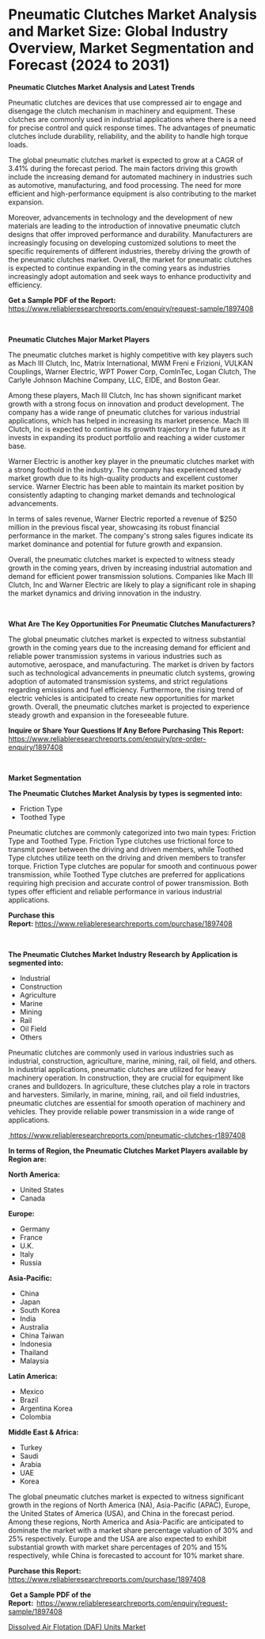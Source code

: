 <p><h1>Pneumatic Clutches Market Analysis and Market Size: Global Industry Overview, Market Segmentation and Forecast (2024 to 2031)</h1></p><p><strong>Pneumatic Clutches Market Analysis and Latest Trends</strong></p>
<p><p>Pneumatic clutches are devices that use compressed air to engage and disengage the clutch mechanism in machinery and equipment. These clutches are commonly used in industrial applications where there is a need for precise control and quick response times. The advantages of pneumatic clutches include durability, reliability, and the ability to handle high torque loads.</p><p>The global pneumatic clutches market is expected to grow at a CAGR of 3.41% during the forecast period. The main factors driving this growth include the increasing demand for automated machinery in industries such as automotive, manufacturing, and food processing. The need for more efficient and high-performance equipment is also contributing to the market expansion.</p><p>Moreover, advancements in technology and the development of new materials are leading to the introduction of innovative pneumatic clutch designs that offer improved performance and durability. Manufacturers are increasingly focusing on developing customized solutions to meet the specific requirements of different industries, thereby driving the growth of the pneumatic clutches market. Overall, the market for pneumatic clutches is expected to continue expanding in the coming years as industries increasingly adopt automation and seek ways to enhance productivity and efficiency.</p></p>
<p><strong>Get a Sample PDF of the Report:&nbsp;</strong> <a href="https://www.reliableresearchreports.com/enquiry/request-sample/1897408">https://www.reliableresearchreports.com/enquiry/request-sample/1897408</a></p>
<p>&nbsp;</p>
<p><strong>Pneumatic Clutches Major Market Players</strong></p>
<p><p>The pneumatic clutches market is highly competitive with key players such as Mach III Clutch, Inc, Matrix International, MWM Freni e Frizioni, VULKAN Couplings, Warner Electric, WPT Power Corp, ComInTec, Logan Clutch, The Carlyle Johnson Machine Company, LLC, EIDE, and Boston Gear.</p><p>Among these players, Mach III Clutch, Inc has shown significant market growth with a strong focus on innovation and product development. The company has a wide range of pneumatic clutches for various industrial applications, which has helped in increasing its market presence. Mach III Clutch, Inc is expected to continue its growth trajectory in the future as it invests in expanding its product portfolio and reaching a wider customer base.</p><p>Warner Electric is another key player in the pneumatic clutches market with a strong foothold in the industry. The company has experienced steady market growth due to its high-quality products and excellent customer service. Warner Electric has been able to maintain its market position by consistently adapting to changing market demands and technological advancements.</p><p>In terms of sales revenue, Warner Electric reported a revenue of $250 million in the previous fiscal year, showcasing its robust financial performance in the market. The company's strong sales figures indicate its market dominance and potential for future growth and expansion.</p><p>Overall, the pneumatic clutches market is expected to witness steady growth in the coming years, driven by increasing industrial automation and demand for efficient power transmission solutions. Companies like Mach III Clutch, Inc and Warner Electric are likely to play a significant role in shaping the market dynamics and driving innovation in the industry.</p></p>
<p>&nbsp;</p>
<p><strong>What Are The Key Opportunities For Pneumatic Clutches Manufacturers?</strong></p>
<p><p>The global pneumatic clutches market is expected to witness substantial growth in the coming years due to the increasing demand for efficient and reliable power transmission systems in various industries such as automotive, aerospace, and manufacturing. The market is driven by factors such as technological advancements in pneumatic clutch systems, growing adoption of automated transmission systems, and strict regulations regarding emissions and fuel efficiency. Furthermore, the rising trend of electric vehicles is anticipated to create new opportunities for market growth. Overall, the pneumatic clutches market is projected to experience steady growth and expansion in the foreseeable future.</p></p>
<p><strong>Inquire or Share Your Questions If Any Before Purchasing This Report:</strong> <a href="https://www.reliableresearchreports.com/enquiry/pre-order-enquiry/1897408">https://www.reliableresearchreports.com/enquiry/pre-order-enquiry/1897408</a></p>
<p>&nbsp;</p>
<p><strong>Market Segmentation</strong></p>
<p><strong>The Pneumatic Clutches Market Analysis by types is segmented into:</strong></p>
<p><ul><li>Friction Type</li><li>Toothed Type</li></ul></p>
<p><p>Pneumatic clutches are commonly categorized into two main types: Friction Type and Toothed Type. Friction Type clutches use frictional force to transmit power between the driving and driven members, while Toothed Type clutches utilize teeth on the driving and driven members to transfer torque. Friction Type clutches are popular for smooth and continuous power transmission, while Toothed Type clutches are preferred for applications requiring high precision and accurate control of power transmission. Both types offer efficient and reliable performance in various industrial applications.</p></p>
<p><strong>Purchase this Report:&nbsp;</strong><a href="https://www.reliableresearchreports.com/purchase/1897408">https://www.reliableresearchreports.com/purchase/1897408</a></p>
<p>&nbsp;</p>
<p><strong>The Pneumatic Clutches Market Industry Research by Application is segmented into:</strong></p>
<p><ul><li>Industrial</li><li>Construction</li><li>Agriculture</li><li>Marine</li><li>Mining</li><li>Rail</li><li>Oil Field</li><li>Others</li></ul></p>
<p><p>Pneumatic clutches are commonly used in various industries such as industrial, construction, agriculture, marine, mining, rail, oil field, and others. In industrial applications, pneumatic clutches are utilized for heavy machinery operation. In construction, they are crucial for equipment like cranes and bulldozers. In agriculture, these clutches play a role in tractors and harvesters. Similarly, in marine, mining, rail, and oil field industries, pneumatic clutches are essential for smooth operation of machinery and vehicles. They provide reliable power transmission in a wide range of applications.</p></p>
<p><a href="https://www.reliableresearchreports.com/pneumatic-clutches-r1897408">&nbsp;https://www.reliableresearchreports.com/pneumatic-clutches-r1897408</a></p>
<p><strong>In terms of Region, the Pneumatic Clutches Market Players available by Region are:</strong></p>
<p>
    <p> <strong> North America: </strong>
        <ul>
            <li>United States</li>
            <li>Canada</li>
        </ul>
        </p> 
    <p> <strong> Europe: </strong>
        <ul>
            <li>Germany</li>
            <li>France</li>
            <li>U.K.</li>
            <li>Italy</li>
            <li>Russia</li>
        </ul>
        </p> 
    <p> <strong> Asia-Pacific: </strong>
        <ul>
            <li>China</li>
            <li>Japan</li>
            <li>South Korea</li>
            <li>India</li>
            <li>Australia</li>
            <li>China Taiwan</li>
            <li>Indonesia</li>
            <li>Thailand</li>
            <li>Malaysia</li>
        </ul>
        </p> 
    <p> <strong> Latin America: </strong>
        <ul>
            <li>Mexico</li>
            <li>Brazil</li>
            <li>Argentina Korea</li>
            <li>Colombia</li>
        </ul>
        </p> 
    <p> <strong> Middle East & Africa: </strong>
        <ul>
            <li>Turkey</li>
            <li>Saudi</li>
            <li>Arabia</li>
            <li>UAE</li>
            <li>Korea</li>
        </ul>
    </p>
    </p>
<p><p>The global pneumatic clutches market is expected to witness significant growth in the regions of North America (NA), Asia-Pacific (APAC), Europe, the United States of America (USA), and China in the forecast period. Among these regions, North America and Asia-Pacific are anticipated to dominate the market with a market share percentage valuation of 30% and 25% respectively. Europe and the USA are also expected to exhibit substantial growth with market share percentages of 20% and 15% respectively, while China is forecasted to account for 10% market share.</p></p>
<p><strong>Purchase this Report: </strong><a href="https://www.reliableresearchreports.com/purchase/1897408">https://www.reliableresearchreports.com/purchase/1897408</a></p>
<p>&nbsp;<strong>Get a Sample PDF of the Report:&nbsp;&nbsp;</strong><a href="https://www.reliableresearchreports.com/enquiry/request-sample/1897408">https://www.reliableresearchreports.com/enquiry/request-sample/1897408</a></p>
<p><strong></strong></p>
<p><p><a href="https://view.publitas.com/reportprime-1/dissolved-air-flotation-daf-units-market-forecasts-market-trends-and-impact-analysis-2024-2031/">Dissolved Air Flotation (DAF) Units Market</a></p></p>